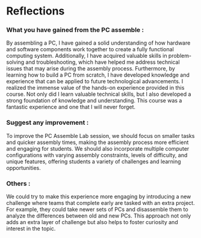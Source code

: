 # Reflections
### What you have gained from the PC assemble :
By assembling a PC, I have gained a solid understanding of how hardware and software components work together to create a fully functional computing system. Additionally, I have acquired valuable skills in problem-solving and troubleshooting, which have helped me address technical issues that may arise during the assembly process. Furthermore, by learning how to build a PC from scratch, I have developed knowledge and experience that can be applied to future technological advancements.
I realized the immense value of the hands-on experience provided in this course. Not only did I learn valuable technical skills, but I also developed a strong foundation of knowledge and understanding. This course was a fantastic experience and one that I will never forget.

### Suggest any improvement :
To improve the PC Assemble Lab session, we should focus on smaller tasks and quicker assembly times, making the assembly process more efficient and engaging for students.
We should also incorporate multiple computer configurations with varying assembly constraints, levels of difficulty, and unique features, offering students a variety of challenges and learning opportunities.

### Others :
We could try to make this experience more engaging by introducing a new challenge where teams that complete early are tasked with an extra project. For example, they could take newer sets of PCs and disassemble them to analyze the differences between old and new PCs. This approach not only adds an extra layer of challenge but also helps to foster curiosity and interest in the topic.
